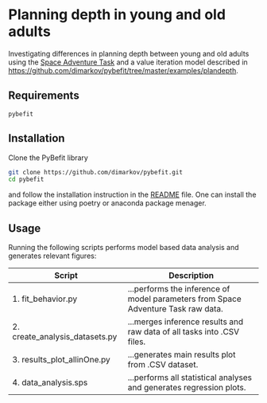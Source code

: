# Planning depth in young and old adults
Investigating differences in planning depth between young and old adults using the [Space Adventure Task](https://github.com/dimarkov/sat) and
a value iteration model described in https://github.com/dimarkov/pybefit/tree/master/examples/plandepth.

Requirements
------------
    pybefit

Installation
------------
Clone the PyBefit library
```sh
git clone https://github.com/dimarkov/pybefit.git
cd pybefit
```
and follow the installation instruction in the [README](https://github.com/dimarkov/pybefit) file. One 
can install the package either using poetry or anaconda package menager. 

Usage
------------
Running the following scripts performs model based data analysis and generates relevant figures:

| Script  | Description |
| ------------- | ------------- |
| 1.  fit_behavior.py  | ...performs the inference of model parameters from Space Adventure Task raw data.  |
| 2.  create_analysis_datasets.py  | ...merges inference results and raw data of all tasks into .CSV files.  |
| 3.  results_plot_allinOne.py  | ...generates main results plot from .CSV dataset.  |
| 4.  data_analysis.sps  | ...performs all statistical analyses and generates regression plots.  |
